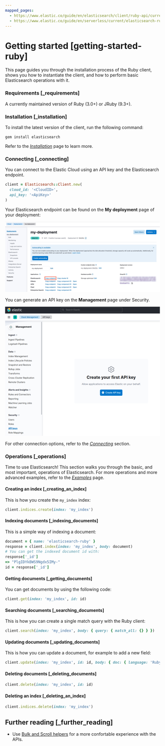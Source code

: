 ```yaml
---
mapped_pages:
  - https://www.elastic.co/guide/en/elasticsearch/client/ruby-api/current/getting-started-ruby.html
  - https://www.elastic.co/guide/en/serverless/current/elasticsearch-ruby-client-getting-started.html
---
```


# Getting started [getting-started-ruby]

This page guides you through the installation process of the Ruby client, shows you how to instantiate the client, and how to perform basic Elasticsearch operations with it.


### Requirements [_requirements]

A currently maintained version of Ruby (3.0+) or JRuby (9.3+).


### Installation [_installation]

To install the latest version of the client, run the following command:

```shell
gem install elasticsearch
```

Refer to the [*Installation*](/reference/installation.md) page to learn more.


### Connecting [_connecting]

You can connect to the Elastic Cloud using an API key and the Elasticsearch endpoint.

```rb
client = Elasticsearch::Client.new(
  cloud_id: '<CloudID>',
  api_key: '<ApiKey>'
)
```

Your Elasticsearch endpoint can be found on the **My deployment** page of your deployment:

![Finding Elasticsearch endpoint](images/es_endpoint.jpg)

You can generate an API key on the **Management** page under Security.

![Create API key](images/create_api_key.png)

For other connection options, refer to the [*Connecting*](/reference/connecting.md) section.


### Operations [_operations]

Time to use Elasticsearch! This section walks you through the basic, and most important, operations of Elasticsearch. For more operations and more advanced examples, refer to the [*Examples*](/reference/examples.md) page.


#### Creating an index [_creating_an_index]

This is how you create the `my_index` index:

```rb
client.indices.create(index: 'my_index')
```


#### Indexing documents [_indexing_documents]

This is a simple way of indexing a document:

```rb
document = { name: 'elasticsearch-ruby' }
response = client.index(index: 'my_index', body: document)
# You can get the indexed document id with:
response['_id']
=> "PlgIDYkBWS9Ngdx5IMy-"
id = response['_id']
```


#### Getting documents [_getting_documents]

You can get documents by using the following code:

```rb
client.get(index: 'my_index', id: id)
```


#### Searching documents [_searching_documents]

This is how you can create a single match query with the Ruby client:

```rb
client.search(index: 'my_index', body: { query: { match_all: {} } })
```


#### Updating documents [_updating_documents]

This is how you can update a document, for example to add a new field:

```rb
client.update(index: 'my_index', id: id, body: { doc: { language: 'Ruby' } })
```


#### Deleting documents [_deleting_documents]

```rb
client.delete(index: 'my_index', id: id)
```


#### Deleting an index [_deleting_an_index]

```rb
client.indices.delete(index: 'my_index')
```


## Further reading [_further_reading]

* Use [Bulk and Scroll helpers](/reference/Helpers.md) for a more confortable experience with the APIs.
